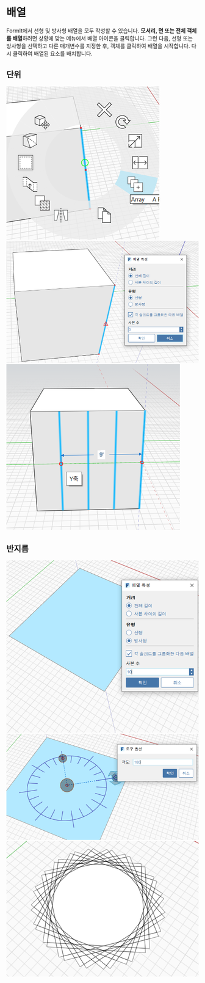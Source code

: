 # 배열

FormIt에서 선형 및 방사형 배열을 모두 작성할 수 있습니다. **모서리, 면 또는 전체 객체를 배열**하려면 상황에 맞는 메뉴에서 배열 아이콘을 클릭합니다. 그런 다음, 선형 또는 방사형을 선택하고 다른 매개변수를 지정한 후, 객체를 클릭하여 배열을 시작합니다. 다시 클릭하여 배열된 요소를 배치합니다.

## 단위

![](../.gitbook/assets/array.png)  
![](../.gitbook/assets/array_linear2.png)  
![](../.gitbook/assets/linear_array_3.png)

## 반지름

![](../.gitbook/assets/array_radial1.png)  
![](../.gitbook/assets/radial_array2.png)  
![](../.gitbook/assets/radial_array3.png)

